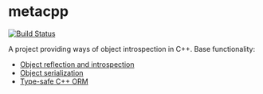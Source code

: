 metacpp
=======
[![Build Status](https://travis-ci.org/alien-9000/metacpp.svg?branch=master)](https://travis-ci.org/alien-9000/metacpp)

A project providing ways of object introspection in C++.
Base functionality:
* [Object reflection and introspection](https://github.com/alien-9000/metacpp/wiki/introspection)
* [Object serialization](https://github.com/alien-9000/metacpp/wiki/serialization)
* [Type-safe C++ ORM](https://github.com/alien-9000/metacpp/wiki/orm-overlook)
